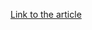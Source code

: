 [Link to the article](https://securityaffairs.com/169460/apt/salt-typhoon-hacked-us-broadband-providers.html)
